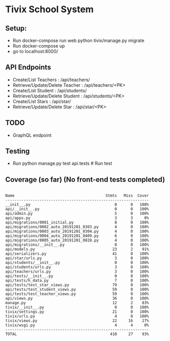 # Tivix School System


## Setup:

- Run docker-compose run web python tivix/manage.py migrate
- Run docker-compose up
- go to localhost:8000/


## API Endpoints
- Create/List Teachers : /api/teachers/ 
- Retrieve/Update/Delete Teacher : /api/teachers/<PK\>
- Create/List Student : /api/students/ 
- Retrieve/Update/Delete Student : /api/students/<PK\>
- Create/List Stars : /api/star/ 
- Retrieve/Update/Delete Star : /api/star/<PK\>

## TODO
- GraphQL endpoint

## Testing
- Run python manage.py test api.tests # Run test


## Coverage (so far) (No front-end tests completed)

```

Name                                        Stmts   Miss  Cover
---------------------------------------------------------------
__init__.py                                     0      0   100%
api/__init__.py                                 0      0   100%
api/admin.py                                    5      0   100%
api/apps.py                                     3      3     0%
api/migrations/0001_initial.py                  8      0   100%
api/migrations/0002_auto_20191201_0303.py       4      0   100%
api/migrations/0003_auto_20191201_0304.py       4      0   100%
api/migrations/0004_auto_20191201_0409.py       6      0   100%
api/migrations/0005_auto_20191201_0828.py       4      0   100%
api/migrations/__init__.py                      0      0   100%
api/models.py                                  23      2    91%
api/serializers.py                             41      0   100%
api/star/urls.py                                3      0   100%
api/students/__init__.py                        0      0   100%
api/students/urls.py                            3      0   100%
api/teachers/urls.py                            3      0   100%
api/tests/__init__.py                           0      0   100%
api/tests/h_data.py                             7      0   100%
api/tests/test_star_views.py                   79      0   100%
api/tests/test_student_views.py                59      0   100%
api/tests/test_teacher_views.py                59      0   100%
api/views.py                                   36      0   100%
manage.py                                      12      2    83%
tivix/__init__.py                               0      0   100%
tivix/settings.py                              21      0   100%
tivix/urls.py                                   4      0   100%
tivix/views.py                                 22     16    27%
tivix/wsgi.py                                   4      4     0%
---------------------------------------------------------------
TOTAL                                         410     27    93%
```
